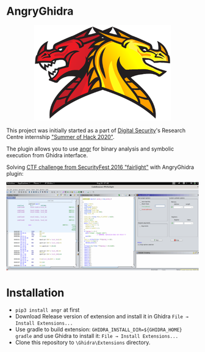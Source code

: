 # AngryGhidra

<p align="center"><img src="./images/angryGhidraIcon.png" width="360" height="250">

This project was initially started as a part of [Digital Security](https://github.com/DSecurity)'s Research Centre internship ["Summer of Hack 2020"](https://dsec.ru/about/traineeship/).

The plugin allows you to use [angr](https://github.com/angr/angr) for binary analysis and symbolic execution from Ghidra interface.

Solving [CTF challenge from SecurityFest 2016 "fairlight"](https://github.com/angr/angr-doc/blob/master/examples/securityfest_fairlight/fairlight) with AngryGhidra plugin:

![AngryGhidra Plugin](./images/AngryGhidra.gif)

# Installation
  
- `pip3 install angr` at first
- Download Release version of extension and install it in Ghidra `File → Install Extensions...` 
- Use gradle to build extension: `GHIDRA_INSTALL_DIR=${GHIDRA_HOME} gradle` and use Ghidra to install it: `File → Install Extensions...` 
- Clone this repository to `\Ghidra\Extensions` directory.





